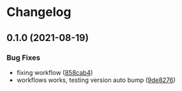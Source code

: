 # Changelog

## 0.1.0 (2021-08-19)


### Bug Fixes

* fixing workflow ([858cab4](https://www.github.com/7urkm3n/pcloud/commit/858cab495be548013c3e61756e626ce17cd38db3))
* workflows works, testing version auto bump ([9de8276](https://www.github.com/7urkm3n/pcloud/commit/9de82767c31c1ae003e268910b23108bba4f2e8c))
